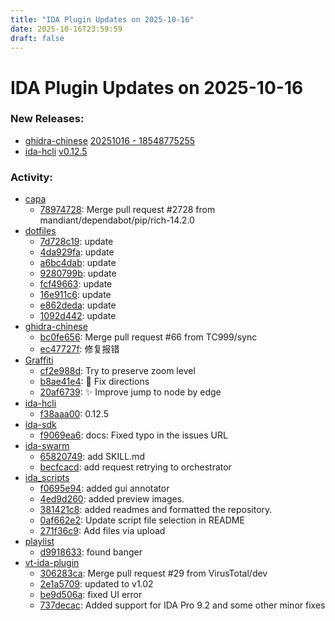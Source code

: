 ```yaml
---
title: "IDA Plugin Updates on 2025-10-16"
date: 2025-10-16T23:59:59
draft: false
---
```


# IDA Plugin Updates on 2025-10-16

### New Releases:
  - [ghidra-chinese](https://github.com/TC999/ghidra-chinese) [20251016 - 18548775255](https://github.com/TC999/ghidra-chinese/releases/tag/20251016-18548775255)
  - [ida-hcli](https://github.com/HexRaysSA/ida-hcli) [v0.12.5](https://github.com/HexRaysSA/ida-hcli/releases/tag/v0.12.5)

### Activity:
  - [capa](https://github.com/mandiant/capa)
    - [78974728](https://github.com/mandiant/capa/commit/789747282ddb4f0ec32cd2fe08e3ed322fbb8aed): Merge pull request #2728 from mandiant/dependabot/pip/rich-14.2.0
  - [dotfiles](https://github.com/RioKato/dotfiles)
    - [7d728c19](https://github.com/RioKato/dotfiles/commit/7d728c1993368cbee7517979611b9751beb0144d): update
    - [4da929fa](https://github.com/RioKato/dotfiles/commit/4da929faad4637857c4966ca51af817c4807e294): update
    - [a6bc4dab](https://github.com/RioKato/dotfiles/commit/a6bc4dab4c70a23cb667317a5fd2a5fa022c7fc8): update
    - [9280799b](https://github.com/RioKato/dotfiles/commit/9280799b191cb2350fde000e4b62ac42482ddda7): update
    - [fcf49663](https://github.com/RioKato/dotfiles/commit/fcf4966326c28d2f530e5d572b8beba6fd9fd2db): update
    - [16e911c6](https://github.com/RioKato/dotfiles/commit/16e911c6847a5b13257fa17da3fbbf8eacf5e147): update
    - [e862deda](https://github.com/RioKato/dotfiles/commit/e862dedad7fd1a31a0e5341a0cedd357b4a60ba3): update
    - [1092d442](https://github.com/RioKato/dotfiles/commit/1092d442bd8350f3bfd9ff2ea05c712d4614a6ef): update
  - [ghidra-chinese](https://github.com/TC999/ghidra-chinese)
    - [bc0fe656](https://github.com/TC999/ghidra-chinese/commit/bc0fe6569a3a6cad01a1b3d64f1e51c163bd1fb3): Merge pull request #66 from TC999/sync
    - [ec47727f](https://github.com/TC999/ghidra-chinese/commit/ec47727fc09a46ec478033dc2d89fd047eb159cc): 修复报错
  - [Graffiti](https://github.com/yoavst/Graffiti)
    - [cf2e988d](https://github.com/yoavst/Graffiti/commit/cf2e988db532550969adf2ce96a5df722aaa7379): Try to preserve zoom level
    - [b8ae41e4](https://github.com/yoavst/Graffiti/commit/b8ae41e427126e5b646e96d4bb5e6582cb3882db): :bug: Fix directions
    - [20af6739](https://github.com/yoavst/Graffiti/commit/20af67395c107fa301e5e868dfddfb2cdefdabb7): :sparkles: Improve jump to node by edge
  - [ida-hcli](https://github.com/HexRaysSA/ida-hcli)
    - [f38aaa00](https://github.com/HexRaysSA/ida-hcli/commit/f38aaa00b3302dbaf7e5d40f759169c94d4fe1e4): 0.12.5
  - [ida-sdk](https://github.com/HexRaysSA/ida-sdk)
    - [f9069ea6](https://github.com/HexRaysSA/ida-sdk/commit/f9069ea689de4255d1b540ccf49c8191432e2348): docs: Fixed typo in the issues URL
  - [ida-swarm](https://github.com/shells-above/ida-swarm)
    - [65820749](https://github.com/shells-above/ida-swarm/commit/65820749c1b665a42fcc07990582bce020991d5e): add SKILL.md
    - [becfcacd](https://github.com/shells-above/ida-swarm/commit/becfcacd543e038dc0ab3be4e9e9f0f08e697f70): add request retrying to orchestrator
  - [ida_scripts](https://github.com/shefben/ida_scripts)
    - [f0695e94](https://github.com/shefben/ida_scripts/commit/f0695e94f06b009e072ea104c507a54a8e8279e5): added gui annotator
    - [4ed9d260](https://github.com/shefben/ida_scripts/commit/4ed9d26019b1148a1f445c818f0d55973f14a5bc): added preview images.
    - [381421c8](https://github.com/shefben/ida_scripts/commit/381421c890cb7f8b903cf18663bd44c44973c2a6): added readmes and formatted the repository.
    - [0af662e2](https://github.com/shefben/ida_scripts/commit/0af662e26657b6662b159a929aa748cd3eae47ef): Update script file selection in README
    - [271f36c9](https://github.com/shefben/ida_scripts/commit/271f36c987978e20792ccd1af852f5854642cbbf): Add files via upload
  - [playlist](https://github.com/TomoBossi/playlist)
    - [d9918633](https://github.com/TomoBossi/playlist/commit/d991863359ad714c536e56483d9352b31a9f1a71): found banger
  - [vt-ida-plugin](https://github.com/VirusTotal/vt-ida-plugin)
    - [306283ca](https://github.com/VirusTotal/vt-ida-plugin/commit/306283ca5053455a0c7eee9b430c4a2802bf5238): Merge pull request #29 from VirusTotal/dev
    - [2e1a5709](https://github.com/VirusTotal/vt-ida-plugin/commit/2e1a570968b4a6597c784312474fe3fdb2ca3aea): updated to v1.02
    - [be9d506a](https://github.com/VirusTotal/vt-ida-plugin/commit/be9d506a70a18905aec5c17b9af10da7d33b4e0f): fixed UI error
    - [737decac](https://github.com/VirusTotal/vt-ida-plugin/commit/737decac60fa8beaa1a15d23874479265b4e2bb4): Added support for IDA Pro 9.2 and some other minor fixes
